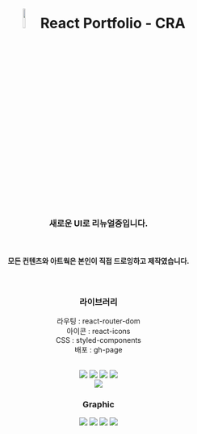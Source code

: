 <div align="center">

# <img src="https://user-images.githubusercontent.com/99234582/189823876-72e0a762-bb3b-4da4-a880-7327d4195658.png" width="10%"/> React Portfolio - CRA

### 새로운 UI로 리뉴얼중입니다.

<br>

#### 모든 컨텐츠와 아트웍은 본인이 직접 드로잉하고 제작였습니다.

<br>

### 라이브러리

라우팅 : react-router-dom<br>
아이콘 : react-icons<br>
CSS : styled-components<br>
배포 : gh-page

<!-- <a href="https://www.instagram.com/mi_ogy/" target="_blank"><img src="https://img.shields.io/badge/Instagram-E4405F?style=plastic&logo=Instagram&logoColor=white"/></a> <a href="https://blog.naver.com/jjangrl87" target="_blank"><img src="https://img.shields.io/badge/NAVER-03C75A?style=plastic&logo=NAVER&logoColor=white"/></a> <a href="https://velog.io/@miogy" target="_blank"><img src="https://img.shields.io/badge/Velog-20C997?style=plastic&logo=Velog&logoColor=white"/></a> -->

<br>

<img src="https://img.shields.io/badge/HTML5-E34F26?style=flat-square&logo=HTML5&logoColor=white"/> 
<img src="https://img.shields.io/badge/CSS3-1572B6?style=flat-square&logo=CSS3&logoColor=white"/> 
<img src="https://img.shields.io/badge/JavaScript-F7DF1E?style=flat-square&logo=JavaScript&logoColor=333333"/> 
<img src="https://img.shields.io/badge/React-61DAFB?style=flat-square&logo=React&logoColor=222222"/>
<br> 
<img src="https://img.shields.io/badge/Create React App-09D3AC?style=flat-square&logo=Create React App&logoColor=white"/>

<br>

### Graphic

<img src="https://img.shields.io/badge/Photoshop-31A8FF?style=flat-square&logo=Adobe Photoshop&logoColor=white"/> 
<img src="https://img.shields.io/badge/Illustrator-FF9A00?style=flat-square&logo=Adobe Illustrator&logoColor=white"/> 
<img src="https://img.shields.io/badge/After Effects-9999FF?style=flat-square&logo=Adobe After Effects&logoColor=white"/> 
<img src="https://img.shields.io/badge/Figma-F24E1E?style=flat-square&logo=Figma&logoColor=white"/>

<br>

</div>
